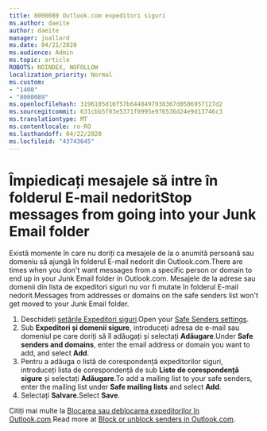 ```yaml
---
title: 8000089 Outlook.com expeditori siguri
ms.author: daeite
author: daeite
manager: joallard
ms.date: 04/21/2020
ms.audience: Admin
ms.topic: article
ROBOTS: NOINDEX, NOFOLLOW
localization_priority: Normal
ms.custom:
- "1400"
- "8000089"
ms.openlocfilehash: 3196105d10f57b6448497938367d0506957127d2
ms.sourcegitcommit: 631cbb5f03e5371f0995e976536d24e9d13746c3
ms.translationtype: MT
ms.contentlocale: ro-RO
ms.lasthandoff: 04/22/2020
ms.locfileid: "43743645"
---
```

# <a name="stop-messages-from-going-into-your-junk-email-folder"></a><span data-ttu-id="e57bf-102">Împiedicați mesajele să intre în folderul E-mail nedorit</span><span class="sxs-lookup"><span data-stu-id="e57bf-102">Stop messages from going into your Junk Email folder</span></span>

<span data-ttu-id="e57bf-103">Există momente în care nu doriți ca mesajele de la o anumită persoană sau domeniu să ajungă în folderul E-mail nedorit din Outlook.com.</span><span class="sxs-lookup"><span data-stu-id="e57bf-103">There are times when you don't want messages from a specific person or domain to end up in your Junk Email folder in Outlook.com.</span></span> <span data-ttu-id="e57bf-104">Mesajele de la adrese sau domenii din lista de expeditori siguri nu vor fi mutate în folderul E-mail nedorit.</span><span class="sxs-lookup"><span data-stu-id="e57bf-104">Messages from addresses or domains on the safe senders list won't get moved to your Junk Email folder.</span></span>

1. <span data-ttu-id="e57bf-105">Deschideți [setările Expeditori siguri](https://go.microsoft.com/fwlink/?linkid=2035804).</span><span class="sxs-lookup"><span data-stu-id="e57bf-105">Open your [Safe Senders settings](https://go.microsoft.com/fwlink/?linkid=2035804).</span></span>
2. <span data-ttu-id="e57bf-106">Sub **Expeditori și domenii sigure**, introduceți adresa de e-mail sau domeniul pe care doriți să îl adăugați și selectați **Adăugare**.</span><span class="sxs-lookup"><span data-stu-id="e57bf-106">Under **Safe senders and domains**, enter the email address or domain you want to add, and select **Add**.</span></span>
3. <span data-ttu-id="e57bf-107">Pentru a adăuga o listă de corespondență expeditorilor siguri, introduceți lista de corespondență de sub **Liste de corespondență sigure** și selectați **Adăugare**.</span><span class="sxs-lookup"><span data-stu-id="e57bf-107">To add a mailing list to your safe senders, enter the mailing list under **Safe mailing lists** and select **Add**.</span></span>
4. <span data-ttu-id="e57bf-108">Selectați **Salvare**.</span><span class="sxs-lookup"><span data-stu-id="e57bf-108">Select **Save**.</span></span>

<span data-ttu-id="e57bf-109">Citiți mai multe la [Blocarea sau deblocarea expeditorilor în Outlook.com](https://support.office.com/article/afba1c94-77bb-4f50-8b85-057cf52f4d5e?wt.mc_id=Office_Outlook_com_Alchemy).</span><span class="sxs-lookup"><span data-stu-id="e57bf-109">Read more at [Block or unblock senders in Outlook.com](https://support.office.com/article/afba1c94-77bb-4f50-8b85-057cf52f4d5e?wt.mc_id=Office_Outlook_com_Alchemy).</span></span>